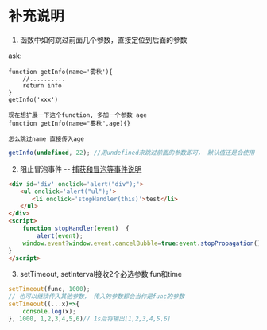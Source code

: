 # 补充说明
1. 函数中如何跳过前面几个参数，直接定位到后面的参数

ask:
```
function getInfo(name='雾秋'){
	//..........
	return info
}
getInfo('xxx')

现在想扩展一下这个function, 多加一个参数 age
function getInfo(name="雾秋",age){}

怎么跳过name 直接传入age
```
```js
getInfo(undefined, 22); //用undefined来跳过前面的参数即可， 默认值还是会使用
```

2. 阻止冒泡事件 -- [捕获和冒泡等事件说明](https://blog.csdn.net/qianqianstd/article/details/74941875)
```html
<div id='div' onclick='alert("div");'>
　　<ul onclick='alert("ul");'>
　　　　<li onclick='stopHandler(this)'>test</li>
　　</ul>
</div>
<script>
	function stopHandler(event)  {
		alert(event);
    window.event?window.event.cancelBubble=true:event.stopPropagation(); // 这句是重点
}  
</script>
```

3. setTimeout, setInterval接收2个必选参数 fun和time
```js
setTimeout(func, 1000);
// 也可以继续传入其他参数， 传入的参数都会当作是func的参数
setTimeout((...x)=>{
	console.log(x);
}, 1000, 1,2,3,4,5,6)// 1s后将输出[1,2,3,4,5,6]
```